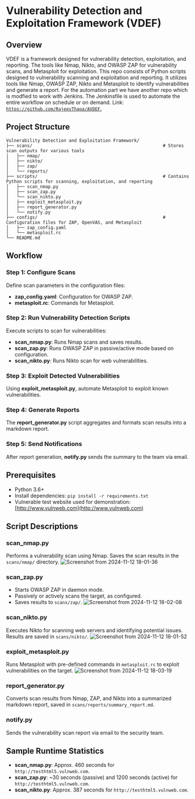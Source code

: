 # Vulnerability Detection and Exploitation Framework (VDEF)

## Overview
VDEF is a framework designed for vulnerability detection, exploitation, and reporting. The tools like Nmap, Nikto, and OWASP ZAP for vulnerability scans, and Metasploit for exploitation. This repo consists of Python scripts designed to vulnerability scanning and exploitation and reporting. It utilizes tools like Nmap, OWASP ZAP, Nikto and Metasploit to identify vulnerabilities and generate a report. For the automation part we have another repo which is modfied to work with Jenkins. The Jenkinsfile is used to automate the entire workflow on schedule or on demand. Link: [`https://github.com/RajeevThapa/AVDEF`.](https://github.com/RajeevThapa/AVDEF)

## Project Structure

```
Vulnerability Detection and Exploitation Framework/
├── scans/                                                  # Stores scan outputs for various tools
│   ├── nmap/
│   ├── nikto/
│   ├── zap/
│   └── reports/
├── scripts/                                                # Contains Python scripts for scanning, exploitation, and reporting
│   ├── scan_nmap.py
│   ├── scan_zap.py
│   └── scan_nikto.py
│   ├── exploit_metasploit.py
│   ├── report_generator.py
│   └── notify.py
├── configs/                                                # Configuration files for ZAP, OpenVAS, and Metasploit
│   ├── zap_config.yaml
│   └── metasploit.rc
└── README.md
```

## Workflow

### Step 1: Configure Scans
Define scan parameters in the configuration files:
- **zap_config.yaml**: Configuration for OWASP ZAP.
- **metasploit.rc**: Commands for Metasploit.

### Step 2: Run Vulnerability Detection Scripts
Execute scripts to scan for vulnerabilities:
- **scan_nmap.py**: Runs Nmap scans and saves results.
- **scan_zap.py**: Runs OWASP ZAP in passive/active mode based on configuration.
- **scan_nikto.py**: Runs Nikto scan for web vulnerabilities.

### Step 3: Exploit Detected Vulnerabilities
Using **exploit_metasploit.py**, automate Metasploit to exploit known vulnerabilities.

### Step 4: Generate Reports
The **report_generator.py** script aggregates and formats scan results into a markdown report.

### Step 5: Send Notifications
After report generation, **notify.py** sends the summary to the team via email.

## Prerequisites
- Python 3.6+
- Install dependencies: `pip install -r requirements.txt`
- Vulnerable test website used for demonstration: [http://www.vulnweb.com](http://www.vulnweb.com)

## Script Descriptions

### scan_nmap.py
Performs a vulnerability scan using Nmap. Saves the scan results in the `scans/nmap/` directory.
![Screenshot from 2024-11-12 18-01-36](https://github.com/user-attachments/assets/5c4beb60-c065-496a-9fb7-ba84c29c6791)

### scan_zap.py
- Starts OWASP ZAP in daemon mode.
- Passively or actively scans the target, as configured.
- Saves results to `scans/zap/`.
![Screenshot from 2024-11-12 18-02-08](https://github.com/user-attachments/assets/2b474ba5-57ea-463c-8635-2e3377a9ff49)

### scan_nikto.py
Executes Nikto for scanning web servers and identifying potential issues. Results are saved in `scans/nikto/`.
![Screenshot from 2024-11-12 18-01-52](https://github.com/user-attachments/assets/69225328-c20b-42af-87fb-8a9ef137ec1e)

### exploit_metasploit.py
Runs Metasploit with pre-defined commands in `metasploit.rc` to exploit vulnerabilities on the target.
![Screenshot from 2024-11-12 18-03-19](https://github.com/user-attachments/assets/b2c29a9c-7e7a-468e-aca3-bd9254f05f83)

### report_generator.py
Converts scan results from Nmap, ZAP, and Nikto into a summarized markdown report, saved in `scans/reports/summary_report.md`.

### notify.py
Sends the vulnerability scan report via email to the security team.

## Sample Runtime Statistics
- **scan_nmap.py**: Approx. 460 seconds for `http://testhtml5.vulnweb.com`.
- **scan_zap.py**: ~30 seconds (passive) and 1200 seconds (active) for `http://testhtml5.vulnweb.com`.
- **scan_nikto.py**: Approx. 387 seconds for `http://testhtml5.vulnweb.com`.
